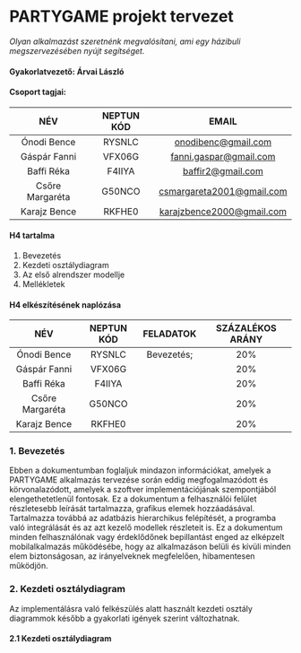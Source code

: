 # PARTYGAME projekt tervezet
*Olyan alkalmazást szeretnénk megvalósítani, ami egy házibuli megszervezésében nyújt segítséget.*

#### **Gyakorlatvezető:** Árvai László
#### **Csoport tagjai:**

|NÉV|NEPTUN KÓD|EMAIL|
| :-: | :-: | :-: |
|Ónodi Bence|RYSNLC|onodibenc@gmail.com|
|Gáspár Fanni|VFX06G|fanni.gaspar@gmail.com|
|Baffi Réka|F4IIYA|baffir2@gmail.com|
|Csőre Margaréta|G50NCO|csmargareta2001@gmail.com|
|Karajz Bence|RKFHE0|karajzbence2000@gmail.com|

#### H4 tartalma
1. Bevezetés
2. Kezdeti osztálydiagram
3. Az első alrendszer modellje
4. Mellékletek

#### H4 elkészítésének naplózása
|NÉV|NEPTUN KÓD|FELADATOK|SZÁZALÉKOS ARÁNY|
| :-: | :-: | :-: | :-: |
|Ónodi Bence|RYSNLC|Bevezetés; |20%|
|Gáspár Fanni|VFX06G||20%|
|Baffi Réka|F4IIYA||20%|
|Csőre Margaréta|G50NCO||20%|
|Karajz Bence|RKFHE0||20%|

### **1. Bevezetés**
Ebben a dokumentumban foglaljuk mindazon információkat, amelyek a PARTYGAME alkalmazás tervezése során eddig megfogalmazódott és körvonalazódott, amelyek a szoftver implementációjának szempontjából elengethetetlenül fontosak. Ez a dokumentum a felhasználói felület részletesebb leírását tartalmazza, grafikus elemek hozzáadásával. Tartalmazza továbbá az adatbázis hierarchikus felépítését, a programba való integrálását és az azt kezelő modellek részleteit is. Ez a dokumentum minden felhasználónak vagy érdeklődőnek bepillantást enged az elképzelt mobilalkalmazás működésébe, hogy az alkalmazáson belüli és kívüli minden elem biztonságosan, az irányelveknek megfelelően, hibamentesen működjön.

### **2. Kezdeti osztálydiagram**
Az implementálásra való felkészülés alatt használt kezdeti osztály diagrammok később a gyakorlati igények szerint változhatnak.

#### **2.1 Kezdeti osztálydiagram**
